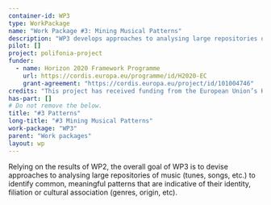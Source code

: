 ```yaml
---
container-id: WP3
type: WorkPackage
name: "Work Package #3: Mining Musical Patterns"
description: "WP3 develops approaches to analysing large repositories of music (tunes, songs, etc.) to identify common, meaningful patterns."
pilot: []
project: polifonia-project
funder:
  - name: Horizon 2020 Framework Programme
    url: https://cordis.europa.eu/programme/id/H2020-EC
    grant-agreement: "https://cordis.europa.eu/project/id/101004746"
credits: "This project has received funding from the European Union’s Horizon 2020 research and innovation programme under grant agreement N. 101004746."
has-part: []
# Do not remove the below.
title: "#3 Patterns"
long-title: "#3 Mining Musical Patterns"
work-package: "WP3"
parent: "Work packages"
layout: wp
--- 
```


Relying on the results of WP2, the overall goal of WP3 is to devise approaches to analysing large repositories of music (tunes, songs, etc.) to identify common, meaningful patterns that are indicative of their identity, filiation or cultural association (genres, origin, etc).
